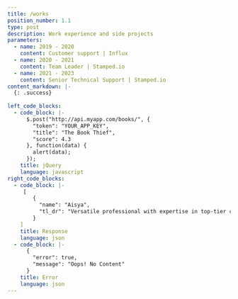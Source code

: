 ```yaml
---
title: /works
position_number: 1.1
type: post
description: Work experience and side projects
parameters:
  - name: 2019 - 2020
    content: Customer support | Influx
  - name: 2020 - 2021
    content: Team Leader | Stamped.io
  - name: 2021 - 2023
    content: Senior Technical Support | Stamped.io
content_markdown: |-
  {: .success}
 
left_code_blocks:
  - code_block: |-
      $.post("http://api.myapp.com/books/", {
        "token": "YOUR_APP_KEY",
        "title": "The Book Thief",
        "score": 4.3
      }, function(data) {
        alert(data);
      });
    title: jQuery
    language: javascript
right_code_blocks:
  - code_block: |-
     [
        {
          "name": "Aisya",
          "tl_dr": "Versatile professional with expertise in top-tier customer support, team leadership, and senior technical roles. Skilled             in troubleshooting complex issues and optimizing system performance through diverse technical abilities."
        }
    ]
    title: Response
    language: json
  - code_block: |-
      {
        "error": true,
        "message": "Oops! No Content"
      }
    title: Error
    language: json
---
```



